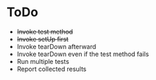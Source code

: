 # ToDo

- ~~Invoke test method~~
- ~~Invoke setUp first~~
- Invoke tearDown afterward
- Invoke tearDown even if the test method fails
- Run multiple tests
- Report collected results
